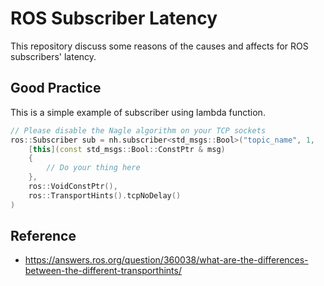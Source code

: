 # ROS Subscriber Latency

This repository discuss some reasons of the causes and affects for ROS subscribers' latency.

## Good Practice

This is a simple example of subscriber using lambda function.
```cpp
// Please disable the Nagle algorithm on your TCP sockets
ros::Subscriber sub = nh.subscriber<std_msgs::Bool>("topic_name", 1, 
    [this](const std_msgs::Bool::ConstPtr & msg)
    {
        // Do your thing here
    },
    ros::VoidConstPtr(),
    ros::TransportHints().tcpNoDelay()
)
```

## Reference

- https://answers.ros.org/question/360038/what-are-the-differences-between-the-different-transporthints/
